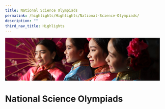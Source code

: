 ```yaml
---
title: National Science Olympiads
permalink: /highlights/Highlights/National-Science-Olympiads/
description: ""
third_nav_title: Highlights
---
```

![](/images/Highlights.jpg)

National Science Olympiads
==========================